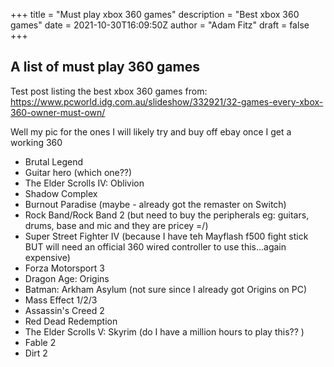 +++
title = "Must play xbox 360 games"
description = "Best xbox 360 games"
date = 2021-10-30T16:09:50Z
author = "Adam Fitz"
draft = false
+++

## A list of must play 360 games
Test post listing the best xbox 360 games from:
https://www.pcworld.idg.com.au/slideshow/332921/32-games-every-xbox-360-owner-must-own/

Well my pic for the ones I will likely try and buy off ebay once I get a working 360

- Brutal Legend
- Guitar hero (which one??)
- The Elder Scrolls IV: Oblivion
- Shadow Complex
- Burnout Paradise (maybe - already got the remaster on Switch)
- Rock Band/Rock Band 2 (but need to buy the peripherals eg: guitars, drums, base and mic and they are pricey =/)
- Super Street Fighter IV (because I have teh Mayflash f500 fight stick BUT will need an official 360 wired controller to use this...again expensive)
- Forza Motorsport 3
- Dragon Age: Origins
- Batman: Arkham Asylum (not sure since I already got Origins on PC)
- Mass Effect 1/2/3
- Assassin's Creed 2
- Red Dead Redemption
- The Elder Scrolls V: Skyrim (do I have a million hours to play this?? )
- Fable 2
- Dirt 2





